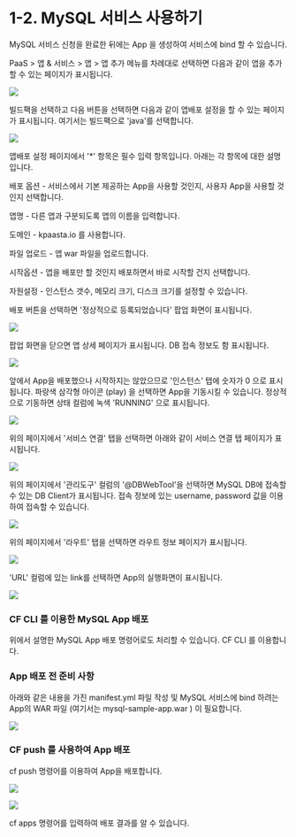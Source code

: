 # 1-2. MySQL 서비스 사용하기

MySQL 서비스 신청을 완료한 뒤에는 App 을 생성하여 서비스에 bind 할 수 있습니다.

PaaS &gt; 앱 & 서비스 &gt; 앱 &gt; 앱 추가 메뉴를 차례대로 선택하면 다음과 같이 앱을 추가할 수 있는 페이지가 표시됩니다.

![](../../.gitbook/assets/mysql_-_-_-1.png)

빌드팩을 선택하고 다음 버튼을 선택하면 다음과 같이 앱배포 설정을 할 수 있는 페이지가 표시됩니다. 여기서는 빌드팩으로 'java'를 선택합니다.

![](../../.gitbook/assets/mysql_-_-_-2.png)

앱배포 설정 페이지에서 '\*' 항목은 필수 입력 항목입니다. 아래는 각 항목에 대한 설명입니다.

배포 옵션 - 서비스에서 기본 제공하는 App을 사용할 것인지, 사용자 App을 사용할 것인지 선택합니다.

앱명 - 다른 앱과 구분되도록 앱의 이름을 입력합니다.

도메인 - kpaasta.io 를 사용합니다.

파일 업로드 - 앱 war 파일을 업로드합니다.

시작옵션 - 앱을 배포만 할 것인지 배포하면서 바로 시작할 건지 선택합니다.

자원설정 - 인스턴스 갯수, 메모리 크기, 디스크 크기를 설정할 수 있습니다.



배포 버튼을 선택하면 '정상적으로 등록되었습니다' 팝업 화면이 표시됩니다.

![](../../.gitbook/assets/mysql_-_-_-3.png)

팝업 화면을 닫으면 앱 상세 페이지가 표시됩니다. DB 접속 정보도 함 표시됩니다.

![](../../.gitbook/assets/mysql_-_-_-4_-.png)

앞에서 App을 배포했으나 시작하지는 않았으므로 '인스턴스' 탭에 숫자가 0 으로 표시됩니다. 파랑색 삼각형 아이콘 \(play\) 을 선택하면 App을 기동시킬 수 있습니다. 정상적으로 기동하면 상태 컬럼에 녹색 'RUNNING' 으로 표시됩니다.

![](../../.gitbook/assets/mysql_-_-1-1.png)

위의 페이지에서 '서비스 연결' 탭을 선택하면 아래와 같이 서비스 연결 탭 페이지가 표시됩니다.

![](../../.gitbook/assets/mysql_-_-2.png)

위의 페이지에서 '관리도구' 컬럼의 '@DBWebTool'을 선택하면 MySQL DB에 접속할 수 있는 DB Client가 표시됩니다. 접속 정보에 있는 username, password 값을 이용하여 접속할 수 있습니다.

![](../../.gitbook/assets/mysql_-_dbclient_-%20%281%29.png)

위의 페이지에서 '라우트' 탭을 선택하면 라우트 정보 페이지가 표시됩니다.

![](../../.gitbook/assets/mysql_-_-3.png)

'URL' 컬럼에 있는 link를 선택하면 App의 실행화면이 표시됩니다.

![](../../.gitbook/assets/mysql-sample-app-.png)



### CF CLI 를 이용한 MySQL App 배포

위에서 설명한 MySQL App 배포 명령어로도 처리할 수 있습니다. CF CLI 를 이용합니다.



### App 배포 전 준비 사항

아래와 같은 내용을 가진 manifest.yml 파일 작성 및 MySQL 서비스에 bind 하려는 App의 WAR 파일 \(여기서는 mysql-sample-app.war \) 이 필요합니다.

![](../../.gitbook/assets/cf_yml_war.png)

### 

### CF push 를 사용하여 App 배포

cf push 명령어를 이용하여 App을 배포합니다.

![](../../.gitbook/assets/cf_push_1.png)

![](../../.gitbook/assets/cf_push_2.png)

cf apps 명령어를 입력하여 배포 결과를 알 수 있습니다.

